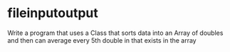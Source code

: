 # fileinputoutput
Write a program that uses a Class that sorts data into an Array of doubles and then can average every 5th double in that exists in the array
